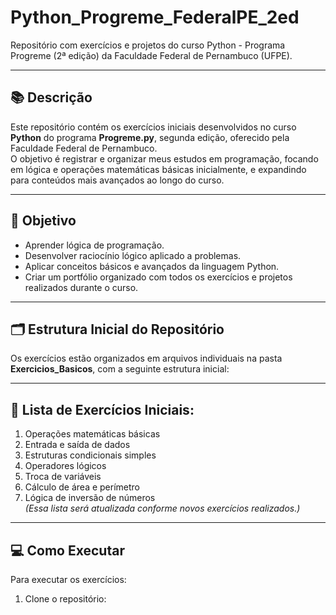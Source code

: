 # Python_Progreme_FederalPE_2ed
Repositório com exercícios e projetos do curso Python - Programa Progreme (2ª edição) da Faculdade Federal de Pernambuco (UFPE).

---

## 📚 Descrição
Este repositório contém os exercícios iniciais desenvolvidos no curso **Python** do programa **Progreme.py**, segunda edição, oferecido pela Faculdade Federal de Pernambuco.  
O objetivo é registrar e organizar meus estudos em programação, focando em lógica e operações matemáticas básicas inicialmente, e expandindo para conteúdos mais avançados ao longo do curso.

---

## 🎯 Objetivo
- Aprender lógica de programação.  
- Desenvolver raciocínio lógico aplicado a problemas.  
- Aplicar conceitos básicos e avançados da linguagem Python.  
- Criar um portfólio organizado com todos os exercícios e projetos realizados durante o curso.

---

## 🗂 Estrutura Inicial do Repositório
Os exercícios estão organizados em arquivos individuais na pasta **Exercicios_Basicos**, com a seguinte estrutura inicial:  

---

## 📌 Lista de Exercícios Iniciais:
1. Operações matemáticas básicas  
2. Entrada e saída de dados  
3. Estruturas condicionais simples  
4. Operadores lógicos  
5. Troca de variáveis  
6. Cálculo de área e perímetro  
7. Lógica de inversão de números  
*(Essa lista será atualizada conforme novos exercícios realizados.)*

---

## 💻 Como Executar
Para executar os exercícios:
1. Clone o repositório:  
